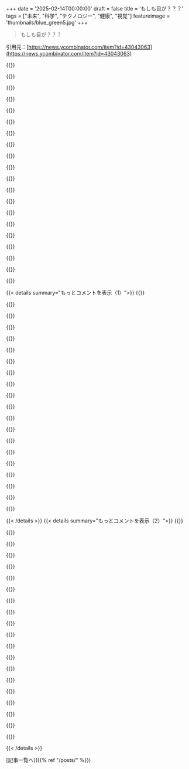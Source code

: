 +++
date = '2025-02-14T00:00:00'
draft = false
title = 'もしも目が？？？'
tags = ["未来", "科学", "テクノロジー", "健康", "視覚"]
featureimage = 'thumbnails/blue_green5.jpg'
+++

> もしも目が？？？

引用元：[https://news.ycombinator.com/item?id=43043063](https://news.ycombinator.com/item?id=43043063)

{{<matomeQuote body="高校のCSの先生が、horseshoe crabの目について教えてくれたんだ。彼の話だと、目の視野より大きいものは見えないらしくて、小さい生物を食べるのに役立ってるみたい。Excelで神経ネットワークモデルを使った授業もあったよ。彼は本当に素晴らしい先生で、好奇心と洞察力を教えてくれた。" userName="p0w3n3d" createdAt="2025-02-14T12:36:45" color="#785bff">}}

{{<matomeQuote body="目の視野より大きいものが見えないって、ちょっと理解できないな。人間も、もし大きな均一に照らされた物体が目の前にあったら、見えなくなるのと同じじゃないの？" userName="pinoy420" createdAt="2025-02-14T13:27:31" color="">}}

{{<matomeQuote body="使ったモデルは、目に入るものが大きいと線に見えるって感じだった。目にフィットした物は色付けされて、大きい物はそうじゃなかった。Excelで神経ネットワークモデルを作ったみたいだけど、どこから持ってきたのか不思議。" userName="p0w3n3d" createdAt="2025-02-18T13:58:15" color="">}}

{{<matomeQuote body="物のエッジが見えるだけだったらどうなるか想像してみて。ほとんどの目は、網膜でエッジを検出してから信号が視覚皮質に届くんだ。" userName="davedx" createdAt="2025-02-14T13:45:37" color="#ff5733">}}

{{<matomeQuote body="彼の講義は、’目が全くない祖先から始めると仮定して’って感じ。 ’光に反応する細胞のシートだけがあった’って言うのは基本的すぎると思うけど、それにはいろんな要素が必要だよね。" userName="wolfhumble" createdAt="2025-02-14T10:51:24" color="#45d325">}}

{{<matomeQuote body="単細胞生物も光に反応することができて、光から離れたり近づいたりできる。signal cellのErythropsidiniumには、すでに’目’があるってさ: https://en.wikipedia.org/wiki/Erythropsidinium" userName="Gupie" createdAt="2025-02-14T12:49:23" color="">}}

{{<matomeQuote body="そうそう、単細胞生物でもすごく複雑な仕組みがあるんだよね。" userName="wolfhumble" createdAt="2025-02-14T13:04:25" color="">}}

{{<matomeQuote body="原始的な多細胞生物については、自信がないんだけど、原始的なシステムはこんなに複雑な経路が必要ないと思うんだ。ただ光感知細胞がシグナルを出せるだけで、中心神経系はいらないんじゃないかな。" userName="gchamonlive" createdAt="2025-02-14T12:23:48" color="#785bff">}}

{{<matomeQuote body="それは正しい。RhodopsinはGタンパク質共役受容体で、活性化されると細胞内のGタンパク質がいろいろな細胞過程を活性化したり抑制したりするよ。" userName="jhedwards" createdAt="2025-02-14T17:30:11" color="#ff5733">}}

{{<matomeQuote body="あなたの異議が何なのかよく分からないんだけど。進化を学ぶ時には始まりを選ばなくちゃ。’光感知のシートから目が進化する’って質問は特に重要だよ。" userName="stickfigure" createdAt="2025-02-14T15:49:51" color="#785bff">}}

{{<matomeQuote body="それについてはちょっと保留。少なくとも私の経験では、二種類の創造論者がいる。進化を否定するのが宗教的信念の核となっている人たち。このタイプは進化についての話を聞く気はないんじゃないかな。" userName="Verdex" createdAt="2025-02-14T16:12:19" color="">}}

{{<matomeQuote body="Creationistsは目が進化するのは無理だって主張するけど、Dawkinsはそれが間違いだって説明してるよ。目は進化の過程で形が変わる例としてよく取り上げられるから、特に無神論的な家庭で育った子に説明するのは理にかなってるね。" userName="tga_d" createdAt="2025-02-14T18:16:22" color="#ff5c5c">}}

{{<matomeQuote body="おいおい、簡単に考えないでくれ！そんなシンプルな動物はなくて、目を進化させるにはいろんなステップが必要だってことを忘れてるよ！" userName="hwillis" createdAt="2025-02-14T18:15:30" color="">}}

{{<matomeQuote body="他の感覚細胞もあるから、ちょっとした変異で光を感じることができるようになると思う。たとえば、ある種のヘビは熱を感じる細胞があって、それが目の進化の中間段階みたいだな。" userName="procaryote" createdAt="2025-02-14T11:44:34" color="">}}

{{<matomeQuote body="目がどう進化するかの議論は、感覚細胞を持ってるが目がない複雑な生物から始めるのが合理的だと思う。一気にすべてを説明する必要はないよ。" userName="procaryote" createdAt="2025-02-14T19:30:06" color="#785bff">}}

{{<matomeQuote body="その話は確か『The Blind Watchmaker』を基にしてるんだけど、進化の過程を説明するための例を使ってるだけだから、はっきりした始めと終わりは必要ないんだよ。" userName="flir" createdAt="2025-02-14T14:26:46" color="">}}

{{<matomeQuote body="目が進化するのは急な崖を登るのではなく、緩い坂道を上るようなものだと思う。" userName="hiccuphippo" createdAt="2025-02-14T15:49:45" color="">}}

{{<matomeQuote body="君の前提には賛同できないな。たとえば、神経信号は化学的なものが普通で、目を進化させるには既存のシステムを再利用することが大事なんだ。" userName="dekhn" createdAt="2025-02-14T18:08:29" color="#ff5733">}}

{{<matomeQuote body="光感受性の細胞が別の目的に役立つなら、神経系も自然とできるんじゃないかな。" userName="nurettin" createdAt="2025-02-15T06:19:17" color="">}}

{{<matomeQuote body="これは生物学より物理やCSに関わる質問だと思うけど、目の実験を生体全体に適用できるシミュレーターがいつできるんだろう？" userName="nomilk" createdAt="2025-02-14T02:46:05" color="">}}

{{< details summary="もっとコメントを表示（1）">}}
{{<matomeQuote body="実は今、そのシミュレーターを作ってるんだ。まだ全体の複雑さをモデル化するには遠いけど、簡単なバージョンはできる。最近、C Elegansの3Dモデルも作ったよ。" userName="MVissers" createdAt="2025-02-14T03:02:05" color="#45d325">}}

{{<matomeQuote body="面白いプロジェクトだけど、最初のシンプルなルール、果たして充分シンプルかな？親が持つ特性を受け付けるってルール、具体的にどんな特性を持つか、どうやって受け継がれるのか？このルールがほんとにシンプルか疑問だね。" userName="utkarsh858" createdAt="2025-02-14T03:14:46" color="">}}

{{<matomeQuote body="魚がNEATアルゴリズムで進化して、食べ物を探したり迷路を進む行動を身につけていくんだ。今のところ、草食と肉食の消化に関する遺伝子があって、それに基づいて行動が特定されるんだよ。エネルギーの減少や死亡プログラムも必要で、エネルギー源を確保しながら進化するって感じ。植物にも同様のシンプルなルールを使って進化を模倣してる。実験の結果、植物が樹木のようになってきてるのが面白いよ。" userName="MVissers" createdAt="2025-02-14T03:45:01" color="#785bff">}}

{{<matomeQuote body="植物が樹木になるシミュレーション、楽しみだな！もう一つ質問だけど、NEATアルゴリズムって自然選択を模倣してるの？それはどうやって？" userName="utkarsh858" createdAt="2025-02-15T09:43:12" color="#45d325">}}

{{<matomeQuote body="NEATの特長は神経ネットの形が変わることなんだ。2つの神経ネットのミックスもできるけど、まだ実装してないよ。このシミュレーションでは自然選択が自動で行われるから、食糧が限られていて、一番適応したものだけが生き残るよ。だから、いい性能の神経ネットが自分を複製して、小さな変異を生むんだ。NEATは固定構造の神経ネットと比べて特に優れてるのを見てきたよ。" userName="MVissers" createdAt="2025-02-18T00:04:02" color="#45d325">}}

{{<matomeQuote body="ソースが見られるの楽しみ！これにどれくらいの期間取り組んでるの？" userName="Douger" createdAt="2025-02-14T04:11:13" color="">}}

{{<matomeQuote body="すごいチャンネルだね！シェアしてくれてありがとう。" userName="asimpletune" createdAt="2025-02-14T09:15:48" color="">}}

{{<matomeQuote body="確かに多くのシミュレーションや進化が行われてきたけど、どれも不完全な世界モデルでやってるから、意味のある予測ができるかは疑問だね。昔、同僚がロボットを歩かせるために強化学習を使ったけど、物理シミュレーションのエラーを悪用して変な動きになっちゃったこともあったよ。" userName="pinkmuffinere" createdAt="2025-02-15T05:39:40" color="">}}

{{<matomeQuote body="機械学習は同じことを可能にするの？Microsoft MatterSim見てみて。" userName="crackalamoo" createdAt="2025-02-14T05:09:18" color="">}}

{{<matomeQuote body="それってNvidia Omniverseのことじゃない？" userName="_kidlike" createdAt="2025-02-14T05:58:27" color="">}}

{{<matomeQuote body="そう、それが目標だよ。一般的に機械学習は多くのNP困難問題を効率的に近似できるから、分子シミュレーションの場面では量子コンピュータの実用的な代替手段になるんじゃないかと思うよ。" userName="crackalamoo" createdAt="2025-02-14T06:10:20" color="#45d325">}}

{{<matomeQuote body="哲学的に見れば、法則が数学には適用されるかもしれないが、生物には当てはまらないとも言える。生物は目的論で説明されるからね。心臓は血液を循環させるためにあるし、寒冷地に住む生物が厚い毛を持っているからといって、厚い毛が寒冷地を示すわけじゃない。生態系によっては、他の動物がその役割を果たしていることもあるし、ニュージーランドでは鳥がその役割を担ってるものもある。生物学は純粋な帰納的科学にはなり得ないと思う。" userName="mathieuh" createdAt="2025-02-14T05:52:21" color="#38d3d3">}}

{{<matomeQuote body="筋肉や骨格をシミュレートする研究はこれまで多く行われているが、眼や視覚に焦点を当てることで本研究は面白いと思う。YouTubeにはシミュレーションに関する面白い動画がたくさんあるけど、ほとんどが2Dだったり大きな簡略化があるね。もし「リアルな」生物を進化させようとしたら、脳を無視しても複雑さが爆発的に増えるだろう。" userName="harry-wood" createdAt="2025-02-14T03:42:40" color="">}}

{{<matomeQuote body="純粋なダーヴィニズムでゼロから生物を進化させるのは難しいと思うけど、少し意味を緩めて、いくつかの要素を固定して他の要素だけを進化させることで、実現可能かもしれない。" userName="dsign" createdAt="2025-02-14T13:32:22" color="">}}

{{<matomeQuote body="同感だ、同じ作者の『Diaspora』も強く勧める。『Permutation City』よりも少しアクセスしやすいと思うよ。" userName="thrance" createdAt="2025-02-14T12:30:00" color="">}}

{{<matomeQuote body="Greg Eganの作品をアクセス可能と呼べるかは微妙だけど、”人間の観測が量子波動関数の崩壊を引き起こさなかったら？”ってテーマのスリリングな物語（Greg Egan：Quarantine）は、量子力学を“アクセス可能”にするものと同じと言えるかもね。Ted Chiangの物語も同様だ。" userName="teekert" createdAt="2025-02-14T13:16:24" color="#38d3d3">}}

{{<matomeQuote body="目の進化に関する面白い事実だけど、トンボの目の黒い斑点は追いかけている瞳孔ではなく、目の中のコラムを直接見ているだけなんだ。光を効率よくキャッチするから、黒く見えるんだよ。物理的な限界に近い効率も誇ってる。" userName="bglazer" createdAt="2025-02-14T02:09:43" color="#785bff">}}

{{<matomeQuote body="面白いのは、黒いのが瞳孔だからじゃなくて、複眼が働いている様子が見えるところなんだ。各レンズは狭い視野しか持たないから、観測者がその中にいる時だけ黒く見える。一方、人間の瞳孔は常に同じレンズだからどの角度からでも黒く見える。" userName="daemonologist" createdAt="2025-02-14T06:38:51" color="">}}

{{<matomeQuote body="人間の目はもっと大きいから、数センチの物に影ができるのは簡単だけど、半ミリ深さの物には難しいよね。" userName="boxed" createdAt="2025-02-14T09:14:49" color="">}}

{{<matomeQuote body="最近キャンプでヘッドライト使ったら、草の中に光るスポットがあって、最初はホタルかと思ったけど、調べたらクモの目の反射だった。たくさんのクモがいて写真が撮れなかったよ。複眼でも光は反射するんだけど、『銀色』になるんだ。" userName="wingspar" createdAt="2025-02-14T12:14:41" color="#ff33a1">}}


{{< /details >}}
{{< details summary="もっとコメントを表示（2）">}}
{{<matomeQuote body="みんなが当たり前だと思ってダウンボートしてるかもだけど、ドラゴンフライは赤い血がないから赤い目にはならないんだ。赤い目は脊椎動物の目の特徴だし、かすみを見ると血管の動く点が見えるのは赤血球のせいだよ。昆虫にはそのカラクリがないから、光を反射するものが前にないんだ。" userName="seszett" createdAt="2025-02-14T09:02:56" color="">}}

{{<matomeQuote body="他のコメントでも言われてるけど、これは効率的な光捕獲の物理的限界に近いね。小さいレンズは回折のぼやけを生むけど、角度解像度は良くなる。昆虫の複眼はこの法則に従ってるよ。" userName="bglazer" createdAt="2025-02-14T03:22:52" color="#785bff">}}

{{<matomeQuote body="でもドラゴンフライは最高の飛行能力を持ってるんだよね。" userName="bozhark" createdAt="2025-02-14T03:43:22" color="">}}

{{<matomeQuote body="スケーリングの法則じゃなくて、物理法則に従っているんだ。ドラゴンフライは入ってくる光の約99.7％を集めるよ。" userName="kadushka" createdAt="2025-02-14T03:20:25" color="#38d3d3">}}

{{<matomeQuote body="捕光が強すぎて、シュワルツフライ半径の裏側からも光は逃げられない。" userName="zelphirkalt" createdAt="2025-02-14T09:28:22" color="">}}

{{<matomeQuote body="その意見に賛成だけど、単なるシミュレーションと比べると、特定の現象を説明するモデルだと思うんだ。２つの異なるタイプの目の『出現』について、特定のタスクのセットでモデル化されるんだよ。それを比べることで、進化生物学のあまり明確でない証拠とどう比較できるか見えるかも。" userName="nxobject" createdAt="2025-02-14T11:47:30" color="">}}

{{<matomeQuote body="後者については、もちろん物理学のようにテストはできないから、それだけが手に入るんだ。適切な問いは、それが完全に無駄か、どこかで役に立つかってことかな。" userName="wruza" createdAt="2025-02-14T05:30:00" color="">}}

{{<matomeQuote body="いやー、1つの光受容体が何かから進化したんじゃないかって思ってたから、タイトルが’ゼロから’に相応しいものになるとは思ってなかったよ。" userName="utkarsh858" createdAt="2025-02-14T03:18:34" color="">}}

{{<matomeQuote body="今は戻ってきたよ、迅速なミラーほんと感謝！" userName="kpush" createdAt="2025-02-14T04:28:10" color="#45d325">}}

{{<matomeQuote body="著者だけど、質問があったら喜んで答えるよ！" userName="aryoung1" createdAt="2025-02-14T13:51:48" color="">}}

{{<matomeQuote body="このブログの最後に話してるけど、目新しい目や視覚システムを発見するのが主な目標なんだ。例えば、火星のような環境に動物を置くと、どんな目が進化するかって考えてる。人間が作り出せる目しか進化させないって制約なら、新しいカメラやアルゴリズムが生まれる可能性もある。一応、生物的な視覚を再現しようとしてるけど、人工視覚にも応用するつもりなんだ。" userName="aryoung1" createdAt="2025-02-14T14:37:17" color="#785bff">}}

{{<matomeQuote body="それもそうで、興味のある分野でもあるんだ。もっとセンサーのパラメータを増やすと進化可能な動物の数がぐっと増えるけど、同時に問題も難しくなる。うちの動物は単純な球体だから、もっといろんな要素をモデリングするのも面白いと思う！" userName="aryoung1" createdAt="2025-02-14T18:21:11" color="">}}

{{<matomeQuote body="『超敏感なオンオフスイッチがアホロートルの四肢再生を助ける』からの引用<br>「興味深いのは、このミューラー細胞が魚の網膜を再生させることが知られていることだ」" userName="westurner" createdAt="2025-02-14T04:51:36" color="">}}

{{<matomeQuote body="これが実際に機能するなら、他にもたくさんの不変量を証明しないといけないし、目の進化と同時に光データを解釈するメカニズムが必要だと思う。っていうのも、本当の進化って、進化論的な報酬や選択のシステムがあるわけじゃないから、リアルな生物学とは全く違うんだよね。" userName="fschuett" createdAt="2025-02-14T10:09:34" color="#ff33a1">}}

{{<matomeQuote body="『On the Origin of Species』を読んだ方がいいよ。彼は君の反論には全部対処してるし、そもそもダーウィンは目に関して問題を抱えてなかったんだ。これはクリエイショニストが言ってるだけ。" userName="boxed" createdAt="2025-02-14T12:48:26" color="#38d3d3">}}

{{<matomeQuote body="特に異議がある部分を読むのは面白そうだね。ダーウィンがどの反論に対処したか、どこに書いてあるのか知りたいな。ダーウィンの遺伝の理解、例えばパジェネシスに関しては間違ってたし、『On the Origin of Species』を持ち出すだけじゃ全然足りないよ。" userName="wolfhumble" createdAt="2025-02-14T14:01:00" color="">}}

{{<matomeQuote body="彼は今日でもクリエイショニストが使っている反論を長々と解体しているよ。クリエイショニストたちは『On the Origin of Species』を実際に読んだのか、常々疑問に思っている。いや、当時はメカニズムが理解されていなかったけど、それは関係ないし、『Origin of Species』でもあまり触れられてないことだ。" userName="boxed" createdAt="2025-02-14T15:17:12" color="#ff5c5c">}}

{{<matomeQuote body="これについてはAppleが悪いね。彼らの動画がPiPから飛び出すのを防ぐために3rdパーティのウェブビューを補正するのは楽しくない。" userName="d0100" createdAt="2025-02-14T03:05:39" color="">}}

{{<matomeQuote body="ウェブサイトの管理者へ：<br>動画タグに`playsinline`属性を追加してください。" userName="jer0me" createdAt="2025-02-14T05:02:09" color="">}}

{{<matomeQuote body="これは興味深いね。目が単一の光受容体から進化してきたアイデアの視覚化は、実際に生物学でよく聞く話だけど、こうするとより具体的に実感できるよ。" userName="IOUnix" createdAt="2025-02-14T01:58:25" color="#ff33a1">}}


{{< /details >}}


[記事一覧へ]({{% ref "/posts/" %}})
